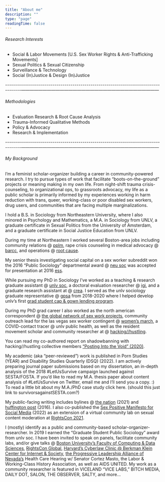 ```yaml
---
title: "About me"
description: ""
type: "page"
readingTime: false
---
```


###### Research Interests

- Social & Labor Movements [U.S. Sex Worker Rights & Anti-Trafficking Movements]
- Sexual Politics & Sexual Citizenship
- Surveillance & Technology 
- Social (In)Justice & Design (In)Justice

--------------------------------------------------------------------------------------————————————————————————————————

###### Methodologies

- Evaluation Research & Root Cause Analysis
- Trauma-Informed Qualitative Methods
- Policy & Advocacy
- Research & Implementation

--------------------------------------------------------------------------------------————————————————————————————————

###### My Background

I’m a feminist scholar-organizer building a career in community-powered research. I try to pursue types of work that facilitate “boots-on-the-ground” projects or meaning making in my own life. From night-shift trauma crisis-counseling, to organizational ops, to grassroots advocacy, my life as a public scholar is primarily informed by my experiences working in harm reduction with trans, queer, working-class or poor disabled sex workers, drug users, and communities that are facing multiple marginalizations.

I hold a B.S. in Sociology from Northeastern University, where I also minored in Psychology and Mathematics, a M.A. in Sociology from UNLV, a graduate certificate in Sexual Politics from the University of Amsterdam, and a graduate certificate in Social Justice Education from UNLV.

During my time at Northeastern I worked several Boston-area jobs including community relations @ [pplm], rape crisis counseling in medical advocacy @ [barcc], and operations @ [root cause]. 

My senior thesis investigating social capital on a sex worker subreddit won the 2016 “Public Sociology” departmental award @ [neu soc] was accepted for presentation at 2016 [ess].

While pursuing my PhD in Sociology I’ve worked as a teaching & research graduate assistant @ [unlv soc], a doctoral evaluation researcher @ [igi], and a graduate research assistant at @ [crea]. I served as the unlv sociology graduate representative @ [gpsa] from 2018-2020 where I helped develop unlv’s first [grad student cap & gown lending program]. 

During my PhD grad career I also worked as the north american correspondent @ [the global network of sex work projects], community outreach lead for the las vegas sex worker contingent @ [women’s march], a COVID-contact tracer @ unlv public health, as well as the resident movement scholar and community researcher at @ [hacking//hustling].

You can read my co-authored report on shadowbanning with hacking//hustling collective members [“Posting Into the Void” (2020)]. 

My academic (aka “peer-reviewed”) work is published in Porn Studies (YEAR) and Disability Studies Quarterly (DSQ) (2022). I am actively preparing journal paper submissions based on my dissertation, an in-depth analysis of the 2018 #LetUsSurvive campaign launched against SESTA/FOSTA. If you’d like to read my M.A. thesis paper about content analysis of #LetUsSurvive on Twitter, email me and I’ll send you a copy. :) To read a little bit about my M.A./PhD case study click here. (should this just link to survivorsagainstSESTA.com?)

My public-facing writing includes bylines @ [the nation] (2021) and [huffington post] (2016). I also co-published the [Sex Positive Manifesto for Social Media] (2022) as an extension of a virtual community lab on sexual content moderation at [RightsCon 2021]. 

I (mostly) identify as a public and community-based scholar-organizer-researcher. In 2019 I earned the “Graduate Student Public Sociology” award from unlv soc. I have been invited to speak on panels, facilitate community labs, and/or give talks @ [Boston University’s Faculty of Computing & Data Sciences], [RightsCon Global], [Harvard’s Cyberlaw Clinic @ Berkman Klein Center for Internet & Society], [the Progressive Leadership Alliance of Nevada’s] Health Care Hearing w/ Senator Cortez Masto, the Labor & Working-Class History Association, as well as AIDS UNITED. My work as a community researcher is featured in VICELAND “VICE LABS,” BITCH MEDIA, DAILY DOT, SALON, THE OBSERVER, SALTY, and more…


[Sex Positive Manifesto for Social Media]:https://sexpositivesocialmedia.org/en
[huffington post]:https://www.huffpost.com/entry/pimps-are-not-the-problem-says-a-new-study-on-youth_b_57fc4ad1e4b0b665ad818951
[the nation]:https://www.thenation.com/article/society/only-fans-sex-work/
[“Posting Into the Void” (2020)]:https://hackinghustling.org/posting-into-the-void-content-moderation/
[hacking//hustling]:https://hackinghustling.org
[the Progressive Leadership Alliance of Nevada’s]:https://planevada.org
[women’s march]:https://www.reviewjournal.com/local/southwest/las-vegas-sex-workers-say-progress-is-lacking/
[gpsa]:https://www.unlv.edu/gpsa
[crea]:https://crea.unlv.edu
[unlv soc]:https://www.unlv.edu/sociology
[igi]:https://www.unlv.edu/igi
[root cause]:https://rootcause.org
[barcc]:https://barcc.orgo
[pplm]:https://www.plannedparenthood.org/planned-parenthood-massachusetts
[Boston University’s Faculty of Computing & Data Sciences]:https://www.bu.edu/cds-faculty/
[RightsCon Global]:https://www.rightscon.org
[Harvard’s Cyberlaw Clinic @ Berkman Klein Center for Internet & Society]:https://hackinghustling.org/events/hacking-hustling-harvard/
[grad student cap & gown lending program]:https://www.unlv.edu/gpsa/cap-and-gown
[neu soc]:https://cssh.northeastern.edu/socant/
[RightsCon 2021]:https://www.rightscon.org/cms/assets/uploads/2021/08/RightsCon-Outomes-Report-2021.pdf
[the global network of sex work projects]:https://www.nswp.org
[ess]:/uploads/ess.pdf
